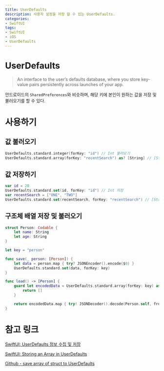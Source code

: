 ```yaml
---
title: UserDefaults
description: 사용자 설정을 저장 할 수 있는 UserDefaults.
categories:
- SwiftUI
tags:
- SwiftUI
- iOS
- UserDefaults
---
```


# UserDefaults
> An interface to the user’s defaults database, where you store key-value pairs persistently across launches of your app.

안드로이드의 `SharedPreferences`와 비슷하며, 해당 키에 본인이 원하는 값을 저장 및 불러오기를 할 수 있다.

# 사용하기
## 값 불러오기
```swift
UserDefaults.standard.integer(forKey: "id") // Int 불러오기
UserDefaults.standard.array(forKey: "recentSearch") as? [String] // [String] 불러오기
```
## 값 저장하기

```swift
var id = 20
UserDefaults.standard.set(id, forKey: "id") // Int 저장
var recentSearch = ["ONE", "TWO"]
UserDefaults.standard.set(recentSearch, forKey: "recentSearch") // [String] 저장
```

## 구조체 배열 저장 및 불러오기

```swift
struct Person: Codable {
    let name: String
    let age: String
}

let key = "person"

func save(_ person: [Person]) {
    let data = person.map { try? JSONEncoder().encode($0) }
    UserDefaults.standard.set(data, forKey: key)
}

func load() -> [Person] {
    guard let encodedData = UserDefaults.standard.array(forKey: key) as? [Person] else {
        return []
    }

    return encodedData.map { try! JSONDecoder().decode(Person.self, from: $0) }
}
```

# 참고 링크
[SwiftUI: UserDefaults 정보 수집 및 저장](https://seons-dev.tistory.com/31)

[SwiftUI: Storing an Array in UserDefaults](https://stackoverflow.com/questions/64295407/swiftui-storing-an-array-in-userdefaults)

[Github - save array of struct to UserDefaults](https://gist.github.com/enomoto/629a85bd4e82902057c0b614602a71b3)